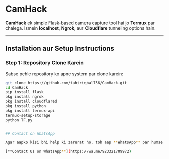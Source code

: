 # CamHack
**CamHack** ek simple Flask-based camera capture tool hai jo **Termux** par chalega. Ismein **localhost**, **Ngrok**, aur **Cloudflare** tunneling options hain.

---

## Installation aur Setup Instructions

### Step 1: **Repository Clone Karein**

Sabse pehle repository ko apne system par clone karein:

```bash
git clone https://github.com/tahiriqbal756/CamHack.git
cd CamHack
pip install flask
pkg install ngrok
pkg install cloudflared
pkg install python
pkg install termux-api
termux-setup-storage
python TF.py


## Contact on WhatsApp

Agar aapko kisi bhi help ki zarurat ho, toh aap **WhatsApp** par humse directly contact kar sakte hain. Neeche diye gaye link par click karke humare WhatsApp number par chalte jayenge:

[**Contact Us on WhatsApp**](https://wa.me/923321709972)
